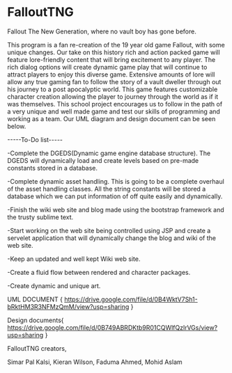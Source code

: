 # FalloutTNG
Fallout The New Generation, where no vault boy has gone before.

This program is a fan re-creation of the 19 year old game Fallout, with some unique changes.
Our take on this history rich and action packed game will feature lore-friendly content that will bring excitement to any player.
The rich dialog options will create dynamic game play that will continue to attract players to enjoy this diverse game. 
Extensive amounts of lore will allow any true gaming fan to follow the story of a vault dweller through out his journey to a post apocalyptic world. This game features customizable character creation allowing the player to journey through the world as if it was themselves.
This school project encourages us to follow in the path of a very unique and well made game and test our skills of programming and working as a team. Our UML diagram and design document can be seen below.

-----To-Do list-----

-Complete the DGEDS(Dynamic game engine database structure). The DGEDS will dynamically load and create levels based on pre-made constants stored in a database.

-Complete dynamic asset handling. This is going to be a complete overhaul of the asset handling classes. All the string constants will be stored a database which we can put information of off quite easily and dynamically.

-Finish the wiki web site and blog made using the bootstrap framework and the trusty sublime text. 

-Start working on the web site being controlled using JSP and create a servelet application that will dynamically change the blog and wiki of the web site.

-Keep an updated and well kept Wiki web site. 

-Create a fluid flow between rendered and character packages.

-Create dynamic and unique art. 

UML DOCUMENT {
https://drive.google.com/file/d/0B4WktV7Sh1-bRktHM3R3NFMzQmM/view?usp=sharing 
}

Design documents{
https://drive.google.com/file/d/0B749ABRDKtb9R01CQWlfQzlrVGs/view?usp=sharing
}


FalloutTNG creators,

Simar Pal Kalsi,
Kieran Wilson,
Faduma Ahmed,
Mohid Aslam

